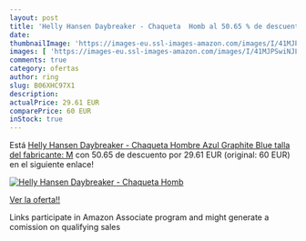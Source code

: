 ```yaml
---
layout: post
title: 'Helly Hansen Daybreaker - Chaqueta  Homb al 50.65 % de descuento'
date: 
thumbnailImage: 'https://images-eu.ssl-images-amazon.com/images/I/41MJPSwiNJL._SL200_.jpg'
images: [ 'https://images-eu.ssl-images-amazon.com/images/I/41MJPSwiNJL._SL200_.jpg' ]
comments: true
category: ofertas
author: ring
slug: B06XHC97X1
description:
actualPrice: 29.61 EUR
comparePrice: 60 EUR
inStock: true
---
```


Está [Helly Hansen Daybreaker - Chaqueta  Hombre  Azul  Graphite Blue   talla del fabricante: M](https://www.amazon.es/dp/B06XHC97X1/?tag=tolees-21) con 50.65 de descuento por 29.61 EUR (original: 60 EUR) en el siguiente enlace!

[![Helly Hansen Daybreaker - Chaqueta  Homb](https://images-eu.ssl-images-amazon.com/images/I/41MJPSwiNJL._SL200_.jpg)](https://www.amazon.es/dp/B06XHC97X1/?tag=tolees-21)

[Ver la oferta!!](https://www.amazon.es/dp/B06XHC97X1/?tag=tolees-21)

Links participate in Amazon Associate program and might generate a comission on qualifying sales


